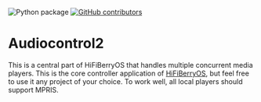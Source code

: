 ![Python package](https://github.com/hifiberry/audiocontrol2/workflows/Python%20package/badge.svg)
[![GitHub contributors](https://img.shields.io/github/contributors/Naereen/StrapDown.js.svg)](https://GitHub.com/Naereen/StrapDown.js/graphs/contributors/)

# Audiocontrol2

This is a central part of HiFiBerryOS that handles multiple concurrent media players.
This is the core controller application of [HiFiBerryOS](https://github.com/hifiberry/hifiberry-os), but feel free to use it
any project of your choice.
To work well, all local players should support MPRIS.

